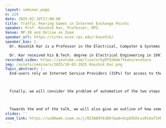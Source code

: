 ```yaml
---
layout: seminar_page
n: 229
date: 2025-02-10T17:00:00
title: Traffic Peering Games in Internet Exchange Points
speaker: Prof. Koushik Kar, Professor, RPI.
Venue: MP-30 and Online on Zoom
speaker_url: https://sites.ecse.rpi.edu/~koushik/
speaker_bio: |-
  Dr. Koushik Kar is a Professor in the Electrical, Computer & Systems Engineering department at Rensselaer Polytechnic Institute, Troy, NY, where he has been a faculty member since 2002. Dr. Kar's primary research interest is in developing and analyzing network algorithms that can be implemented in a decentralized manner, through local coordination, only requiring limited information about the network topology and conditions. His recent work is mostly on the study of resource pricing and economic efficiency questions related to use of shared resources (like bandwidth and energy) by self-interested agents, with applications to the Internet and the smart grid. 

  Dr. Kar received his B.Tech. degree in Electrical Engineering in 1997 from the Indian Institute of Technology, Kanpur, and his M.S. and Ph.D. degrees in Electrical & Computer Engineering from the University of Maryland, College Park, in 1999 and 2002, respectively. Dr. Kar received the Career Award from the National Science Foundation in 2005, has won multiple best paper awards in international journals and conferences, and has been on the editorial board of several top journals in the field of communications and networking
recorded_video: https://youtube.com/live/sr5yRTd26mk?feature=share
img: /assets/seminars/2025/10-02-2025 Koushik Kar.png
Topic_abstract: |-
  End-users rely on Internet Service Providers (ISPs) for access to the Internet. Given the limited geographic coverage of these ISPs, the establishment of interconnectivity between ISPs is crucial for global connectivity. Internet Exchange Points (IXPs) are equipped with extensive network switches that enable ISPs to establish peering connections facilitating direct traffic exchange. In this talk, we will present results from the first systematic theoretical study of selfish peering by ISPs at these traffic exchange points. Analyzing traffic exchange between ISPs requires modeling the interplay between traffic pricing and traffic flows at the IXP, and consideration of the notion of pairwise equilibrium. We will first establish the efficiency of congestion-proportional pricing at IXPs. We will then extend the model to consider port capacity purchases, where queuing delay effects at the switch ports are also modeled. This model explores a unique game where port capacity purchase decisions are made by ISPs unilaterally, while traffic exchange rates are decided bilaterally by pairs of ISPs. For both models, we show that the worst-case efficiency at equilibrium, measured as the Price of Anarchy (PoA), is within a small constant factor of the optimum traffic exchange efficiency. 

   

  Finally, we will consider the problem of automation of the two steps of the peering decision process: i) if two ISPs should peer, and ii) where they should peer. For this problem, we analyze the insights obtained from applying machine learning tools to routing and peering datasets available in public repositories such as PeeringDB and CAIDA. 

    

  Towards the end of the talk, we will also give an outline of how some of our game theoretic analysis methods can be utilized for selfish flow routing, scheduling and pricing in other applications such as power and heat flow networks.
slides: ''
zoom_link: https://us06web.zoom.us/j/83388976389?pwd=XcpO3GhLxsR14a7SVbPx33HQQa1jbt.1
---
```


